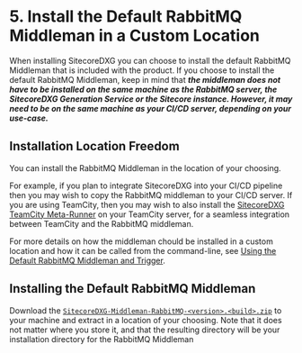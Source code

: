 # 5. Install the Default RabbitMQ Middleman in a Custom Location

When installing SitecoreDXG you can choose to install the default RabbitMQ Middleman that is included with the product. If you choose to install the default RabbitMQ Middleman, keep in mind that _**the middleman does not have to be installed on the same machine as the RabbitMQ server, the SitecoreDXG Generation Service or the Sitecore instance. However, it may need to be on the same machine as your CI/CD server, depending on your use-case.**_

## Installation Location Freedom

You can install the RabbitMQ Middleman in the location of your choosing.

For example, if you plan to integrate SitecoreDXG into your CI/CD pipeline then you may wish to copy the RabbitMQ middleman to your CI/CD server. If you are using TeamCity, then you may wish to also install the [SitecoreDXG TeamCity Meta-Runner](../../../how-to/cicd/integrating-the-default-teamcity-rabbitmq-meta-runner.md) on your TeamCity server, for a seamless integration between TeamCity and the RabbitMQ middleman.

For more details on how the middleman chould be installed in a custom location and how it can be called from the command-line, see [Using the Default RabbitMQ Middleman and Trigger](../../using-sitecoredxg/using-the-default-rabbitmq-middleman-and-trigger/).

## Installing the Default RabbitMQ Middleman

Download the [`SitecoreDXG-Middleman-RabbitMQ-<version>.<build>.zip`](../../downloads.md) to your machine and extract in a location of your choosing. Note that it does not matter where you store it, and that the resulting directory will be your installation directory for the RabbitMQ Middleman

